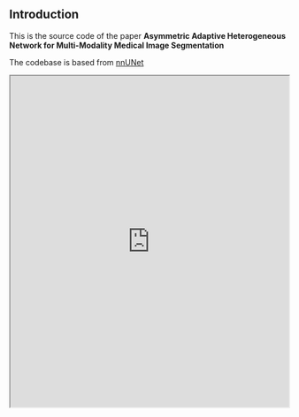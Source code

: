 ## Introduction

This is the source code of the paper <strong>Asymmetric Adaptive Heterogeneous Network for Multi-Modality Medical Image Segmentation</strong>

The codebase is based from [nnUNet](https://github.com/MIC-DKFZ/nnUNet/tree/nnunetv1)

<iframe src="https://example.com/path/to/your.pdf" width="100%" height="600px"></iframe>
